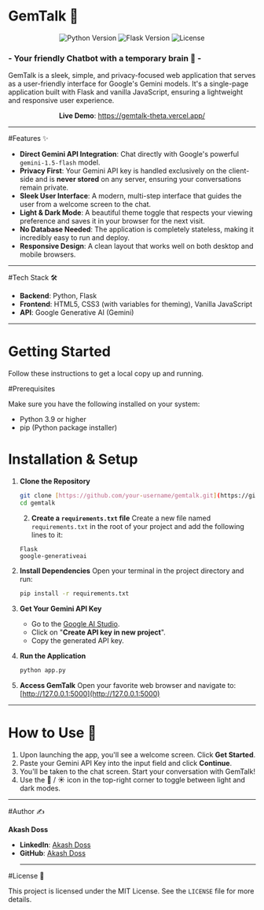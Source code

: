 # GemTalk 💎

<div align="center">
  <img src="https://img.shields.io/badge/Python-3.9%2B-blue?style=for-the-badge&logo=python" alt="Python Version">
  <img src="https://img.shields.io/badge/Flask-2.0%2B-black?style=for-the-badge&logo=flask" alt="Flask Version">
  <img src="https://img.shields.io/badge/License-MIT-green?style=for-the-badge" alt="License">
</div>

### - Your friendly Chatbot with a temporary brain 🤣 -

GemTalk is a sleek, simple, and privacy-focused web application that serves as a user-friendly interface for Google's Gemini models. It's a single-page application built with Flask and vanilla JavaScript, ensuring a lightweight and responsive user experience.

<p align="center">
  <strong>Live Demo</strong>: <a href="https://gemtalk-theta.vercel.app/">https://gemtalk-theta.vercel.app/</a>
</p>

***

#Features ✨

* **Direct Gemini API Integration**: Chat directly with Google's powerful `gemini-1.5-flash` model.
* **Privacy First**: Your Gemini API key is handled exclusively on the client-side and is **never stored** on any server, ensuring your conversations remain private.
* **Sleek User Interface**: A modern, multi-step interface that guides the user from a welcome screen to the chat.
* **Light & Dark Mode**: A beautiful theme toggle that respects your viewing preference and saves it in your browser for the next visit.
* **No Database Needed**: The application is completely stateless, making it incredibly easy to run and deploy.
* **Responsive Design**: A clean layout that works well on both desktop and mobile browsers.

***

#Tech Stack 🛠️

* **Backend**: Python, Flask
* **Frontend**: HTML5, CSS3 (with variables for theming), Vanilla JavaScript
* **API**: Google Generative AI (Gemini)

***

# Getting Started

Follow these instructions to get a local copy up and running.

#Prerequisites

Make sure you have the following installed on your system:
* Python 3.9 or higher
* pip (Python package installer)

# Installation & Setup

1.  **Clone the Repository**
    ```sh
    git clone [https://github.com/your-username/gemtalk.git](https://github.com/your-username/gemtalk.git)
    cd gemtalk
    ```
    2.  **Create a `requirements.txt` file**
    Create a new file named `requirements.txt` in the root of your project and add the following lines to it:
    ```
    Flask
    google-generativeai
    ```

3.  **Install Dependencies**
    Open your terminal in the project directory and run:
    ```sh
    pip install -r requirements.txt
    ```

4.  **Get Your Gemini API Key**
    * Go to the [Google AI Studio](https://aistudio.google.com/app/apikey).
    * Click on "**Create API key in new project**".
    * Copy the generated API key.

5.  **Run the Application**
    ```sh
    python app.py
    ```

6.  **Access GemTalk**
    Open your favorite web browser and navigate to:
    [http://127.0.0.1:5000](http://127.0.0.1:5000)

***

# How to Use 🚀

1.  Upon launching the app, you'll see a welcome screen. Click **Get Started**.
2.  Paste your Gemini API Key into the input field and click **Continue**.
3.  You'll be taken to the chat screen. Start your conversation with GemTalk!
4.  Use the 🌙 / ☀️ icon in the top-right corner to toggle between light and dark modes.

***

#Author ✍️

**Akash Doss**

* **LinkedIn**: [Akash Doss](https://www.linkedin.com/in/akash-selvadoss-n-542765252/)
* **GitHub**: [Akash Doss](https://github.com/akashdoss)
    ***

#License 📜

This project is licensed under the MIT License. See the `LICENSE` file for more details.
